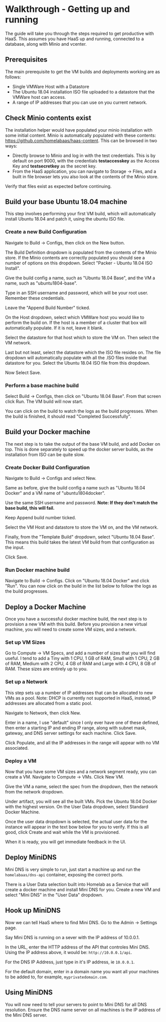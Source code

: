 
# Walkthrough - Getting up and running

The guide will take you through the steps required to get productive with HaaS. This assumes you have HaaS up and running, connected to a database, along with Minio and vcenter.

## Prerequisites

The main prerequisite to get the VM builds and deployments working are as follows:

* Single VMWare Host with a Datastore
* The Ubuntu 18.04 installation ISO file uploaded to a datastore that the VMWare host can access.
* A range of IP addresses that you can use on you current network.

## Check Minio contents exist

The installation helper would have populated your minio installation with some initial content. Minio is automatically populated with these contents: <https://github.com/homelabaas/haas-content>. This can be browsed in two ways:

* Directly browse to Minio and log in with the test credentials. This is by default on port 9000, with the credentials __testaccesskey__ as the Access Key and __testsecretkey__ as the secret key.
* From the HaaS application, you can navigate to Storage -> Files, and a built in file browser lets you also look at the contents of the Minio store.

Verify that files exist as expected before continuing.

## Build your base Ubuntu 18.04 machine

This step involves performing your first VM build, which will automatically install Ubuntu 18.04 and patch it, using the ubuntu ISO file.

### Create a new Build Configuration

Navigate to Build -> Configs, then click on the New button.

The Build Definition dropdown is populated from the contents of the Minio store. If the Minio contents are correctly populated you should see a number of options on this dropdown. Select "Packer - Ubuntu 18.04 ISO Install".

Give the build config a name, such as "Ubuntu 18.04 Base", and the VM a name, such as "ubuntu1804-base".

Type in an SSH username and password, which will be your root user. Remember these credentials.

Leave the "Append Build Number" ticked.

On the Host dropdown, select which VMWare host you would like to perform the build on. If the host is a member of a cluster that box will automatically populate. If it is not, leave it blank.

Select the datastore for that host which to store the VM on. Then select the VM network.

Last but not least, select the datastore which the ISO file resides on. The file dropdown will automatically populate with all the .ISO files inside that datastore for you. Select the Ubuntu 18.04 ISO file from this dropdown.

Now Select Save.

### Perform a base machine build

Select Build -> Configs, then click on "Ubuntu 18.04 Base". From that screen click Run. The VM build will now start.

You can click on the build to watch the logs as the build progresses. When the build is finished, it should read "Completed Successfully".

## Build your Docker machine

The next step is to take the output of the base VM build, and add Docker on top. This is done separately to speed up the docker server builds, as the installation from ISO can be quite slow.

### Create Docker Build Configuration

Navigate to Build -> Configs and select New.

Same as before, give the build config a name such as "Ubuntu 18.04 Docker" and a VM name of "ubuntu1804docker".

Use the same SSH username and password. __Note: If they don't match the base build, this will fail.__

Keep Append build number ticked.

Select the VM Host and datastore to store the VM on, and the VM network.

Finally, from the "Template Build" dropdown, select "Ubuntu 18.04 Base". This means this build takes the latest VM build from that configuration as the input.

Click Save.

### Run Docker machine build

Navigate to Build -> Configs. Click on "Ubuntu 18.04 Docker" and click "Run". You can now click on the build in the list below to follow the logs as the build progresses.

## Deploy a Docker Machine

Once you have a successful docker machine build, the next step is to provision a new VM with this build. Before you provision a new virtual machine, you will need to create some VM sizes, and a network.

### Set up VM Sizes

Go to Compute -> VM Specs, and add a number of sizes that you will find useful. I tend to add a Tiny with 1 CPU, 1 GB of RAM, Small with 1 CPU, 2 GB of RAM, Medium with 2 CPU, 4 GB of RAM and Large with 4 CPU, 8 GB of RAM. These sizes are entirely up to you.

### Set up a Network

This step sets up a number of IP addresses that can be allocated to new VMs as a pool. Note: DHCP is currently not supported in HaaS, instead, IP addresses are allocated from a static pool.

Navigate to Network, then click New.

Enter in a name, I use "default" since I only ever have one of these defined, then enter a starting IP and ending IP range, along with subnet mask, gateway, and DNS server settings for each machine. Click Save.

Click Populate, and all the IP addresses in the range will appear with no VM associated.

### Deploy a VM

Now that you have some VM sizes and a network segment ready, you can create a VM. Navigate to Compute -> VMs. Click New VM.

Give the VM a name, select the spec from the dropdown, then the network from the network dropdown.

Under artifact, you will see all the built VMs. Pick the Ubuntu 18.04 Docker with the highest version. On the User Data dropdown, select Standard Docker Machine.

Once the user data dropdown is selected, the actual user data for the instance will appear in the text bow below for you to verify. If this is all good, click Create and wait while the VM is provisioned.

When it is ready, you will get immediate feedback in the UI.

## Deploy MiniDNS

Mini DNS is very simple to run, just start a machine up and run the `homelabaas/dns-api` container, exposing the correct ports.

There is a User Data selection built into Homelab as a Service that will create a docker machine and install Mini DNS for you. Create a new VM and select "Mini DNS" in the "User Data" dropdown.

## Hook up MiniDNS

Now we can tell HaaS where to find Mini DNS. Go to the Admin -> Settings page.

Say Mini DNS is running on a sever with the IP address of 10.0.0.1.

In the URL, enter the HTTP address of the API that controles Mini DNS. Using the IP address above, it would be: `http://10.0.0.1/api`.

For the DNS IP Address, just type in it's IP address, ie `10.0.0.1`.

For the default domain, enter in a domain name you want all your machines to be added to, for example, `myprivatedomain.com`.

## Using MiniDNS

You will now need to tell your servers to point to Mini DNS for all DNS resolution. Ensure the DNS name server on all machines is the IP address of the Mini DNS server.
